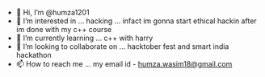 - 👋 Hi, I’m @humza1201
- 👀 I’m interested in ... hacking ... infact im gonna start ethical hackin after im done with my c++ course 
- 🌱 I’m currently learning ... c++ with harry
- 💞️ I’m looking to collaborate on ... hacktober fest and smart india hackathon
- 📫 How to reach me ... my email id - humza.wasim18@gmail.com 

<!---
humza1201/humza1201 is a ✨ special ✨ repository because its `README.md` (this file) appears on your GitHub profile.
You can click the Preview link to take a look at your changes.
--->
